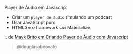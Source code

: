 Player de Áudio em Javascript
- Criar um `player de áudio` simulando um podcast
- Usar JavaScript puro
- HTML5 e o framework css Materialize

:. de [Mayk Brito em Criando Player de Áudio com Javascript](https://www.youtube.com/watch?v=vqrjFnq3-uo&list=WL&index=4&t=0s)

>@douglasabnovato